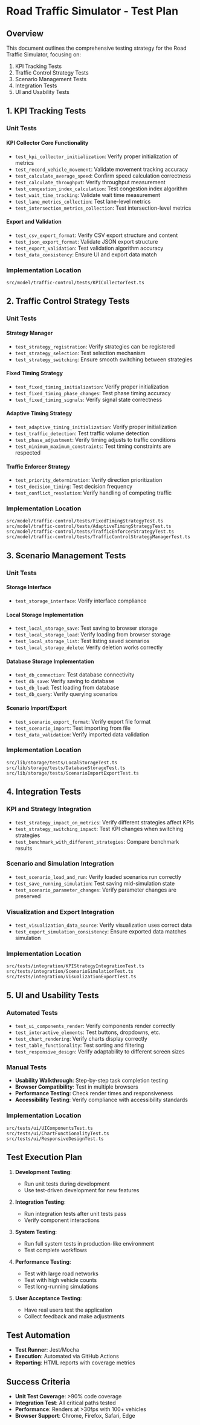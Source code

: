 # Road Traffic Simulator - Test Plan

## Overview

This document outlines the comprehensive testing strategy for the Road Traffic Simulator, focusing on:

1. KPI Tracking Tests
2. Traffic Control Strategy Tests
3. Scenario Management Tests
4. Integration Tests
5. UI and Usability Tests

## 1. KPI Tracking Tests

### Unit Tests

#### KPI Collector Core Functionality
- `test_kpi_collector_initialization`: Verify proper initialization of metrics
- `test_record_vehicle_movement`: Validate movement tracking accuracy
- `test_calculate_average_speed`: Confirm speed calculation correctness
- `test_calculate_throughput`: Verify throughput measurement
- `test_congestion_index_calculation`: Test congestion index algorithm
- `test_wait_time_tracking`: Validate wait time measurement
- `test_lane_metrics_collection`: Test lane-level metrics
- `test_intersection_metrics_collection`: Test intersection-level metrics

#### Export and Validation
- `test_csv_export_format`: Verify CSV export structure and content
- `test_json_export_format`: Validate JSON export structure
- `test_export_validation`: Test validation algorithm accuracy
- `test_data_consistency`: Ensure UI and export data match

### Implementation Location
```
src/model/traffic-control/tests/KPICollectorTest.ts
```

## 2. Traffic Control Strategy Tests

### Unit Tests

#### Strategy Manager
- `test_strategy_registration`: Verify strategies can be registered
- `test_strategy_selection`: Test selection mechanism
- `test_strategy_switching`: Ensure smooth switching between strategies

#### Fixed Timing Strategy
- `test_fixed_timing_initialization`: Verify proper initialization
- `test_fixed_timing_phase_changes`: Test phase timing accuracy
- `test_fixed_timing_signals`: Verify signal state correctness

#### Adaptive Timing Strategy
- `test_adaptive_timing_initialization`: Verify proper initialization
- `test_traffic_detection`: Test traffic volume detection
- `test_phase_adjustment`: Verify timing adjusts to traffic conditions
- `test_minimum_maximum_constraints`: Test timing constraints are respected

#### Traffic Enforcer Strategy
- `test_priority_determination`: Verify direction prioritization
- `test_decision_timing`: Test decision frequency
- `test_conflict_resolution`: Verify handling of competing traffic

### Implementation Location
```
src/model/traffic-control/tests/FixedTimingStrategyTest.ts
src/model/traffic-control/tests/AdaptiveTimingStrategyTest.ts
src/model/traffic-control/tests/TrafficEnforcerStrategyTest.ts
src/model/traffic-control/tests/TrafficControlStrategyManagerTest.ts
```

## 3. Scenario Management Tests

### Unit Tests

#### Storage Interface
- `test_storage_interface`: Verify interface compliance

#### Local Storage Implementation
- `test_local_storage_save`: Test saving to browser storage
- `test_local_storage_load`: Verify loading from browser storage
- `test_local_storage_list`: Test listing saved scenarios
- `test_local_storage_delete`: Verify deletion works correctly

#### Database Storage Implementation
- `test_db_connection`: Test database connectivity
- `test_db_save`: Verify saving to database
- `test_db_load`: Test loading from database
- `test_db_query`: Verify querying scenarios

#### Scenario Import/Export
- `test_scenario_export_format`: Verify export file format
- `test_scenario_import`: Test importing from file
- `test_data_validation`: Verify imported data validation

### Implementation Location
```
src/lib/storage/tests/LocalStorageTest.ts
src/lib/storage/tests/DatabaseStorageTest.ts
src/lib/storage/tests/ScenarioImportExportTest.ts
```

## 4. Integration Tests

### KPI and Strategy Integration
- `test_strategy_impact_on_metrics`: Verify different strategies affect KPIs
- `test_strategy_switching_impact`: Test KPI changes when switching strategies
- `test_benchmark_with_different_strategies`: Compare benchmark results

### Scenario and Simulation Integration
- `test_scenario_load_and_run`: Verify loaded scenarios run correctly
- `test_save_running_simulation`: Test saving mid-simulation state
- `test_scenario_parameter_changes`: Verify parameter changes are preserved

### Visualization and Export Integration
- `test_visualization_data_source`: Verify visualization uses correct data
- `test_export_simulation_consistency`: Ensure exported data matches simulation

### Implementation Location
```
src/tests/integration/KPIStrategyIntegrationTest.ts
src/tests/integration/ScenarioSimulationTest.ts
src/tests/integration/VisualizationExportTest.ts
```

## 5. UI and Usability Tests

### Automated Tests
- `test_ui_components_render`: Verify components render correctly
- `test_interactive_elements`: Test buttons, dropdowns, etc.
- `test_chart_rendering`: Verify charts display correctly
- `test_table_functionality`: Test sorting and filtering
- `test_responsive_design`: Verify adaptability to different screen sizes

### Manual Tests
- **Usability Walkthrough**: Step-by-step task completion testing
- **Browser Compatibility**: Test in multiple browsers
- **Performance Testing**: Check render times and responsiveness
- **Accessibility Testing**: Verify compliance with accessibility standards

### Implementation Location
```
src/tests/ui/UIComponentsTest.ts
src/tests/ui/ChartFunctionalityTest.ts
src/tests/ui/ResponsiveDesignTest.ts
```

## Test Execution Plan

1. **Development Testing**:
   - Run unit tests during development
   - Use test-driven development for new features

2. **Integration Testing**:
   - Run integration tests after unit tests pass
   - Verify component interactions

3. **System Testing**:
   - Run full system tests in production-like environment
   - Test complete workflows

4. **Performance Testing**:
   - Test with large road networks
   - Test with high vehicle counts
   - Test long-running simulations

5. **User Acceptance Testing**:
   - Have real users test the application
   - Collect feedback and make adjustments

## Test Automation

- **Test Runner**: Jest/Mocha
- **Execution**: Automated via GitHub Actions
- **Reporting**: HTML reports with coverage metrics

## Success Criteria

- **Unit Test Coverage**: >90% code coverage
- **Integration Test**: All critical paths tested
- **Performance**: Renders at >30fps with 100+ vehicles
- **Browser Support**: Chrome, Firefox, Safari, Edge

